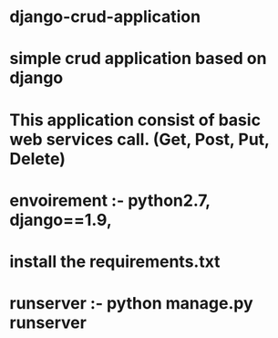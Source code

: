 # django-crud-application
# simple crud application based on django
# This application consist of basic web services call. (Get, Post, Put, Delete)
# envoirement :- python2.7, django==1.9, 
# install the requirements.txt
# runserver :- python manage.py runserver
